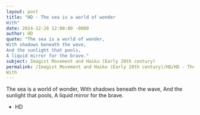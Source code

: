 ```yaml
---
layout: post
title: "HD - The sea is a world of wonder 
With"
date: 2024-12-28 12:00:00 -0000
author: HD
quote: "The sea is a world of wonder, 
With shadows beneath the wave, 
And the sunlight that pools, 
A liquid mirror for the brave."
subject: Imagist Movement and Haiku (Early 20th century)
permalink: /Imagist Movement and Haiku (Early 20th century)/HD/HD - The sea is a world of wonder 
With
---
```


The sea is a world of wonder, 
With shadows beneath the wave, 
And the sunlight that pools, 
A liquid mirror for the brave.

- HD
